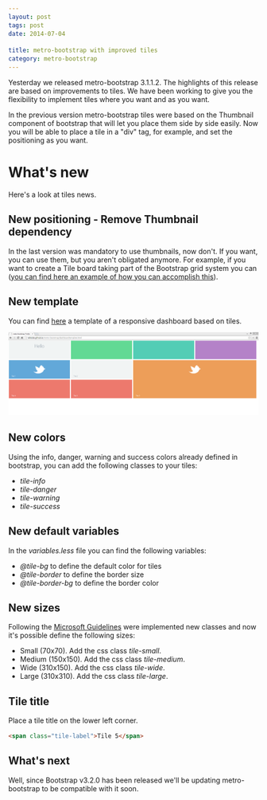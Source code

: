 ```yaml
---
layout: post
tags: post
date: 2014-07-04

title: metro-bootstrap with improved tiles
category: metro-bootstrap
---
```


Yesterday we released metro-bootstrap 3.1.1.2. The highlights of this release are based on improvements to tiles. We have been working to give you the flexibility to implement tiles where you want and as you want.

In the previous version metro-bootstrap tiles were based on the Thumbnail component of bootstrap that will let you place them side by side easily. Now you will be able to place a tile in a "div" tag, for example, and set the positioning as you want.

# What's new

Here's a look at tiles news.

## New positioning - Remove Thumbnail dependency

In the last version was mandatory to use thumbnails, now don't. If you want, you can use them, but you aren't obligated anymore. For example, if you want to create a Tile board taking part of the Bootstrap grid system you can ([you can find here an example of how you can accomplish this](http://talkslab.github.io/metro-bootstrap/dashboardtemplate.html)).

## New template

You can find [here](http://talkslab.github.io/metro-bootstrap/dashboardtemplate.html) a template of a responsive dashboard based on tiles.

![metro-bootstrap dashboard template](/images/metro-bootstrap-with-improved-tiles-dashboard-template.png)

## New colors

Using the info, danger, warning and success colors already defined in bootstrap, you can add the following classes to your tiles:

- _tile-info_
- _tile-danger_
- _tile-warning_
- _tile-success_

## New default variables

In the _variables.less_ file you can find the following variables:

- _@tile-bg_ to define the default color for tiles
- _@tile-border_ to define the border size
- _@tile-border-bg_ to define the border color

## New sizes

Following the [Microsoft Guidelines](http://msdn.microsoft.com/en-us/library/windows/apps/hh465403.aspx) were implemented new classes and now it's possible define the following sizes:

- Small (70x70). Add the css class _tile-small_.
- Medium (150x150). Add the css class _tile-medium_.
- Wide (310x150). Add the css class _tile-wide_.
- Large (310x310). Add the css class _tile-large_.

## Tile title

Place a tile title on the lower left corner.

```html
<span class="tile-label">Tile 5</span>
```

## What's next

Well, since Bootstrap v3.2.0 has been released we'll be updating metro-bootstrap to be compatible with it soon.
